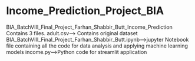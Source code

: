 # Income_Prediction_Project_BIA
BIA_BatchVIII_Final_Project_Farhan_Shabbir_Butt_Income_Prediction
Contains 3 files. 
adult.csv--> Contains original dataset
BIA_BatchVIII_Final_Project_Farhan_Shabbir_Butt.ipynb-->jupyter Notebook file containing all the code for data analysis and applying machine learning models
income.py-->Python code for streamlit application
